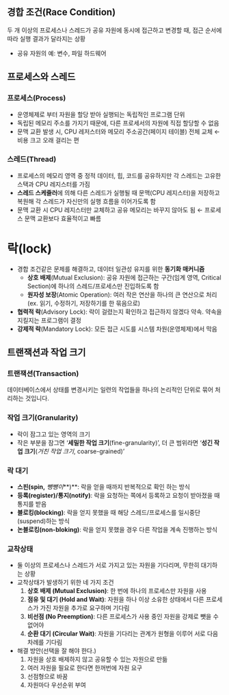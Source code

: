 ## 경합 조건(Race Condition)

두 개 이상의 프로세스나 스레드가 공유 자원에 동시에 접근하고 변경할 때, 접근 순서에 따라 실행 결과가 달라지는 상황

- 공유 자원의 예: 변수, 파일 하드웨어

## 프로세스와 스레드

### 프로세스(Process)

- 운영체제로 부터 자원을 할당 받아 실행되는 독립적인 프로그램 단위
- 독립된 메모리 주소를 가지기 때문에, 다른 프로세서의 자원에 직접 할당할 수 없음
- 문맥 교환 발생 시, CPU 레저스터와 메모리 주소공간(페이지 테이블) 전체 교체 ← 비용 크고 오래 걸리는 편

### 스레드(Thread)

- 프로세스의 메모리 영역 중 정적 데이터, 힙, 코드를 공유하지만 각 스레드는 고유한 스택과 CPU 레지스터를 가짐
- **스레드 스케줄러**에 의해 다른 스레드가 실행될 때 문맥(CPU 레지스터)을 저장하고 복원해 각 스레드가 자신만의 실행 흐름을 이어가도록 함
- 문맥 교환 시 CPU 레지스터만 교체하고 공유 메모리는 바꾸지 않아도 됨 ← 프로세스 문맥 교환보다 효율적이고 빠름

# 락(lock)

- 경합 조건같은 문제를 해결하고, 데이터 일관성 유지를 위한 **동기화 매커니즘**
    - **상호 배제**(Mutual Exclusion): 공유 자원에 접근하는 구간(임계 영역, Critical Section)에 하나의 스레드/프로세스만 진입하도록 함
    - **원자성 보장**(Atomic Operation): 여러 작은 연산을 하나의 큰 연산으로 처리(ex. 읽기, 수정하기, 저장하기를 한 묶음으로)
- **협력적 락**(Advisory Lock): 락이 걸렸는지 확인하고 접근하지 않겠다 약속. 약속을 지킬지는 프로그램이 결정
- **강제적 락**(Mandatory Lock): 모든 접근 시도를 시스템 차원(운영체제)에서 막음

## 트랜잭션과 작업 크기

### 트랜잭션(Transaction)

데이터베이스에서 상태를 변경시키는 일련의 작업들을 하나의 논리적인 단위로 묶어 처리하는 것입니다.

### 작업 크기(Granularity)

- 락이 잠그고 있는 영역의 크기
- 작은 부분을 잠그면 ‘**세밀한 작업 크기**(fine-granularity)’, 더 큰 범위라면 ‘**성긴 작업 크기**(*거친 작업 크기*, coarse-grained)’

### 락 대기

- **스핀(spin,** *뺑뺑이***)**: 락을 얻을 때까지 반복적으로 확인 하는 방식
- **등록(register)/통지(notify)**: 락을 요청하는 쪽에서 등록하고 요청이 받아졌을 때 통지를 받음
- **블로킹(blocking)**: 락을 얻지 못했을 때 해당 스레드/프로세스를 일시중단(suspend)하는 방식
- **논블로킹(non-bloking)**: 락을 얻지 못했을 경우 다른 작업을 계속 진행하는 방식

### 교착상태

- 둘 이상의 프로세스나 스레드가 서로 가지고 있는 자원을 기다리며, 무한히 대기하는 상황
- 교착상태가 발생하기 위한 네 가지 조건
    1. **상호 배제 (Mutual Exclusion)**: 한 번에 하나의 프로세스만 자원을 사용
    2. **점유 및 대기 (Hold and Wait)**: 자원을 하나 이상 소유한 상태에서 다른 프로세스가 가진 자원을 추가로 요구하며 기다림
    3. **비선점 (No Preemption)**: 다른 프로세스가 사용 중인 자원을 강제로 뺏을 수 없어야 
    4. **순환 대기 (Circular Wait)**: 자원을 기다리는 관계가 원형을 이루어 서로 다음 차례를 기다림
- 해결 방안(선택을 잘 해야 한다.)
    1. 자원을 상호 배제하지 않고 공유할 수 있는 자원으로 만듦
    2. 여러 자원을 필요로 한다면 한꺼번에 자원 요구
    3. 선점형으로 바꿈
    4. 자원마다 우선순위 부여
